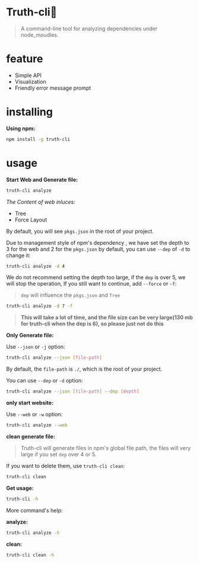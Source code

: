 # Truth-cli🤩

> A command-line tool for analyzing dependencies under node_moudles.

# feature

- Simple API
- Visualization
- Friendly error message prompt

# installing

**Using npm:**

```bash
npm install -g truth-cli
```

# usage

**Start Web and Generate file:**

```bash
truth-cli analyze
```

*The Content of web inluces:*

- Tree
- Force Layout

By default, you will see `pkgs.json` in the root of your project.

Due to management style of npm's dependency , we have set the depth to 3 for the web and 2 for the `pkgs.json` by default, you can use `--dep` of `-d` to change it:

```bash
truth-cli analyze -d 4
```

We do not recommend setting the depth too large, if the `dep` is over 5, we will stop the operation, If you still want to continue, add `--force` or `-f`:

> `dep` will influence the `pkgs.json` and `Tree`

```bash
truth-cli analyze -d 7 -f
```

> **This will take a lot of time, and the file size can be very large(130 mb for truth-cli when the dep is 6), so please just not do this**

**Only Generate file:**

Use `--json` or `-j` option:

```bash
truth-cli analyze --json [file-path]
```

By default, the `file-path` is `./`, which is the root of your project.

You can use `--dep` or `-d` option:

```bash
truth-cli analyze --json [file-path] --dep [depth]
```

**only start website:**

Use `--web` or `-w` option:

```bash
truth-cli analyze --web
```

**clean generate file:**

> Truth-cli will generate files in npm's global file path, the files will very large if you set `dep` over 4 or 5.

If you want to delete them, use `truth-cli clean`:

```bash
truth-cli clean
```

**Get usage:**

```bash
truth-cli -h
```

More command's help:

**analyze:**

```bash
truth-cli analyze -h 
```

**clean:**

```bash
truth-cli clean -h 
```